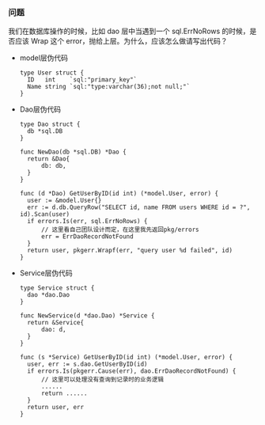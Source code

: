 ### 问题

我们在数据库操作的时候，比如 dao 层中当遇到一个 sql.ErrNoRows 的时候，是否应该 Wrap 这个 error，抛给上层。为什么，应该怎么做请写出代码？

- model层伪代码

  ```golang
  type User struct {
  	ID   int    `sql:"primary_key"`
  	Name string `sql:"type:varchar(36);not null;"`
  }
  ```

- Dao层伪代码

  ```golang
  type Dao struct {
  	db *sql.DB
  }
  
  func NewDao(db *sql.DB) *Dao {
  	return &Dao{
  		db: db,
  	}
  }
  
  func (d *Dao) GetUserByID(id int) (*model.User, error) {
  	user := &model.User{}
  	err := d.db.QueryRow("SELECT id, name FROM users WHERE id = ?", id).Scan(user)
  	if errors.Is(err, sql.ErrNoRows) {
  		// 这里看自己团队设计而定，在这里我先返回pkg/errors
  		err = ErrDaoRecordNotFound
  	}
  	return user, pkgerr.Wrapf(err, "query user %d failed", id)
  }
  ```

- Service层伪代码

  ```golang
  type Service struct {
  	dao *dao.Dao
  }
  
  func NewService(d *dao.Dao) *Service {
  	return &Service{
  		dao: d,
  	}
  }
  
  func (s *Service) GetUserByID(id int) (*model.User, error) {
  	user, err := s.dao.GetUserByID(id)
  	if errors.Is(pkgerr.Cause(err), dao.ErrDaoRecordNotFound) {
  		// 这里可以处理没有查询到记录时的业务逻辑
  		......
  		return ......
  	}
  	return user, err
  }
  ```

  

